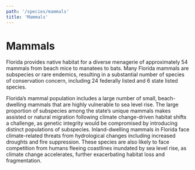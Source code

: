 ```yaml
---
path: '/species/mammals'
title: 'Mammals'
---
```


# Mammals

Florida provides native habitat for a diverse menagerie of approximately 54 mammals from beach mice to manatees to bats. Many Florida mammals are subspecies or rare endemics, resulting in a substantial number of species of conservation concern, including 24 federally listed and 6 state listed species.

Florida’s mammal population includes a large number of small, beach-dwelling mammals that are highly vulnerable to sea level rise. The large proportion of subspecies among the state’s unique mammals makes assisted or natural migration following climate change-driven habitat shifts a challenge, as genetic integrity would be compromised by introducing distinct populations of subspecies. Inland-dwelling mammals in Florida face climate-related threats from hydrological changes including increased droughts and fire suppression. These species are also likely to face competition from humans fleeing coastlines inundated by sea level rise, as climate change accelerates, further exacerbating habitat loss and fragmentation.
